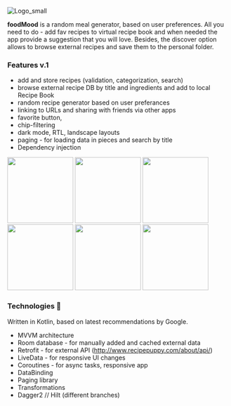 ![Logo_small](https://user-images.githubusercontent.com/52376789/90369822-0fda9480-e075-11ea-8c88-20f9de9d4046.png)

**foodMood** is a random meal generator, based on user preferences. 
All you need to do - add fav recipes to virtual recipe book and when needed the app provide a suggestion that you will love. 
Besides, the discover option allows to browse external recipes and save them to the personal folder.

### Features v.1
* add and store recipes (validation, categorization, search)
* browse external recipe DB by title and ingredients and add to local Recipe Book
* random recipe generator based on user preferances
* linking to URLs and sharing with friends via other apps
* favorite button, 
* chip-filtering
* dark mode, RTL, landscape layouts
* paging - for loading data in pieces and search by title
* Dependency injection


<img src="https://user-images.githubusercontent.com/52376789/90375840-2afdd200-e07e-11ea-9c86-69551449938f.jpg" width=150>    <img src="https://user-images.githubusercontent.com/52376789/90377266-72855d80-e080-11ea-9bf7-f717b523731e.jpg" width=150>   <img src="https://user-images.githubusercontent.com/52376789/90377013-086cb880-e080-11ea-8b8e-30fee7c8cddc.jpg" width=150>   <img src="https://user-images.githubusercontent.com/52376789/90377070-1d494c00-e080-11ea-90d0-c8ef2960093d.jpg" width=150>   <img src="https://user-images.githubusercontent.com/52376789/90377551-cbed8c80-e080-11ea-87ed-ab200d7ca506.jpg" width=150>   <img src="https://user-images.githubusercontent.com/52376789/90376575-5af9a500-e07f-11ea-9de6-a5f4db19b16a.jpg" width=150>

### Technologies :rocket:
Written in Kotlin, based on latest recommendations by Google.
* MVVM architecture
* Room database - for manually added and cached external data
* Retrofit - for external API (http://www.recipepuppy.com/about/api/)
* LiveData - for responsive UI changes
* Coroutines  - for async tasks, responsive app
* DataBinding
* Paging library
* Transformations
* Dagger2 // Hilt (different branches)

 

